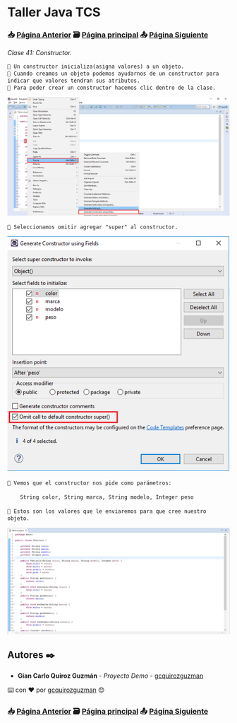 # Taller Java TCS
### 📥 [Página Anterior](https://github.com/gcquirozguzman/java-tcs-202001/tree/GS00100001) 🗃️ [Página principal](https://github.com/gcquirozguzman/java-tcs-202001) 📤 [Página Siguiente](https://github.com/gcquirozguzman/java-tcs-202001/tree/SDM0100001)

_Clase 41: Constructor._

```
📢 Un constructor inicializa(asigna valores) a un objeto.
📢 Cuando creamos un objeto podemos ayudarnos de un constructor para indicar que valores tendran sus atributos.
📢 Para poder crear un constructor hacemos clic dentro de la clase.
```

![Error: imagen no ha sido cargada](https://github.com/gcquirozguzman/java-tcs-202001/blob/master/imagenes/TRUC100001_1.png)

```
📢 Seleccionamos omitir agregar "super" al constructor.
```

![Error: imagen no ha sido cargada](https://github.com/gcquirozguzman/java-tcs-202001/blob/master/imagenes/TRUC100001_2.png)

```
📢 Vemos que el constructor nos pide como parámetros:
    
    String color, String marca, String modelo, Integer peso
    
📢 Estos son los valores que le enviaremos para que cree nuestro objeto.
```

![Error: imagen no ha sido cargada](https://github.com/gcquirozguzman/java-tcs-202001/blob/master/imagenes/TRUC100001_3.png)

## Autores ✒️

* **Gian Carlo Quiroz Guzmán** - *Proyecto Demo* - [gcquirozguzman](https://github.com/gcquirozguzman)

⌨️ con ❤️ por [gcquirozguzman](https://github.com/gcquirozguzman) 😊

### 📥 [Página Anterior](https://github.com/gcquirozguzman/java-tcs-202001/tree/GS00100001) 🗃️ [Página principal](https://github.com/gcquirozguzman/java-tcs-202001) 📤 [Página Siguiente](https://github.com/gcquirozguzman/java-tcs-202001/tree/SDM0100001)
